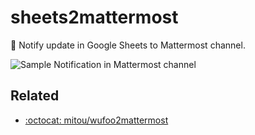# sheets2mattermost
🔔 Notify update in Google Sheets to Mattermost channel.

![Sample Notification in Mattermost channel](https://github.com/mitou/wufoo2mattermost/blob/main/notification_sample.png?raw=true)

## Related 
- [:octocat: mitou/wufoo2mattermost](https://github.com/mitou/wufoo2mattermost)
